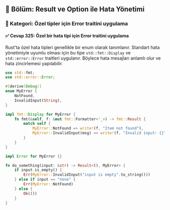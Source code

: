 ## 📘 Bölüm: Result ve Option ile Hata Yönetimi  
### 🔹 Kategori: Özel tipler için Error traitini uygulama  
#### ✅ Cevap 325: Özel bir hata tipi için Error traitini uygulama

Rust'ta özel hata tipleri genellikle bir enum olarak tanımlanır. Standart hata yönetimiyle uyumlu olması için bu tipe `std::fmt::Display` ve `std::error::Error` traitleri uygulanır. Böylece hata mesajları anlamlı olur ve hata zincirlemesi yapılabilir.

```rust
use std::fmt;
use std::error::Error;

#[derive(Debug)]
enum MyError {
    NotFound,
    InvalidInput(String),
}

impl fmt::Display for MyError {
    fn fmt(&self, f: &mut fmt::Formatter<'_>) -> fmt::Result {
        match self {
            MyError::NotFound => write!(f, "Item not found"),
            MyError::InvalidInput(msg) => write!(f, "Invalid input: {}", msg),
        }
    }
}

impl Error for MyError {}

fn do_something(input: &str) -> Result<(), MyError> {
    if input.is_empty() {
        Err(MyError::InvalidInput("input is empty".to_string()))
    } else if input == "none" {
        Err(MyError::NotFound)
    } else {
        Ok(())
    }
}
```
